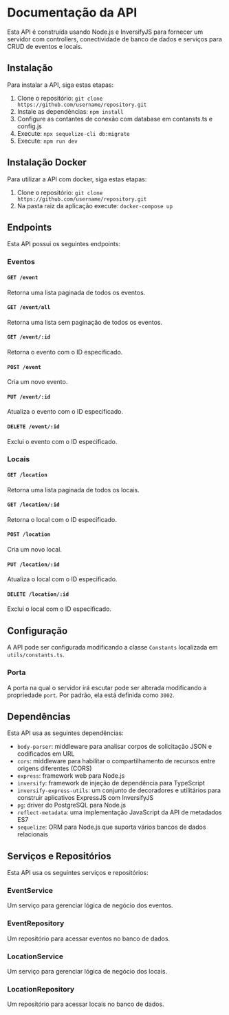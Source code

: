 # Documentação da API

Esta API é construída usando Node.js e InversifyJS para fornecer um servidor com controllers, conectividade de banco de dados e serviços para CRUD de eventos e locais.

## Instalação

Para instalar a API, siga estas etapas:

1. Clone o repositório: `git clone https://github.com/username/repository.git`
2. Instale as dependências: `npm install`
3. Configure as contantes de conexão com database em contansts.ts e config.js
4. Execute: `npx sequelize-cli db:migrate`
5. Execute: `npm run dev`

## Instalação Docker

Para utilizar a API com docker, siga estas etapas:

1. Clone o repositório: `git clone https://github.com/username/repository.git`
2. Na pasta raiz da aplicação execute: `docker-compose up`

## Endpoints

Esta API possui os seguintes endpoints:

### Eventos

#### `GET /event`

Retorna uma lista paginada de todos os eventos.

#### `GET /event/all`

Retorna uma lista sem paginação de todos os eventos.

#### `GET /event/:id`

Retorna o evento com o ID especificado.

#### `POST /event`

Cria um novo evento.

#### `PUT /event/:id`

Atualiza o evento com o ID especificado.

#### `DELETE /event/:id`

Exclui o evento com o ID especificado.

### Locais

#### `GET /location`

Retorna uma lista paginada de todos os locais.

#### `GET /location/:id`

Retorna o local com o ID especificado.

#### `POST /location`

Cria um novo local.

#### `PUT /location/:id`

Atualiza o local com o ID especificado.

#### `DELETE /location/:id`

Exclui o local com o ID especificado.

## Configuração

A API pode ser configurada modificando a classe `Constants` localizada em `utils/constants.ts`.

### Porta

A porta na qual o servidor irá escutar pode ser alterada modificando a propriedade `port`. Por padrão, ela está definida como `3002`.

## Dependências

Esta API usa as seguintes dependências:

- `body-parser`: middleware para analisar corpos de solicitação JSON e codificados em URL
- `cors`: middleware para habilitar o compartilhamento de recursos entre origens diferentes (CORS)
- `express`: framework web para Node.js
- `inversify`: framework de injeção de dependência para TypeScript
- `inversify-express-utils`: um conjunto de decoradores e utilitários para construir aplicativos ExpressJS com InversifyJS
- `pg`: driver do PostgreSQL para Node.js
- `reflect-metadata`: uma implementação JavaScript da API de metadados ES7
- `sequelize`: ORM para Node.js que suporta vários bancos de dados relacionais


## Serviços e Repositórios

Esta API usa os seguintes serviços e repositórios:

### EventService

Um serviço para gerenciar lógica de negócio dos eventos.

### EventRepository

Um repositório para acessar eventos no banco de dados.

### LocationService

Um serviço para gerenciar lógica de negócio dos locais.

### LocationRepository

Um repositório para acessar locais no banco de dados.
